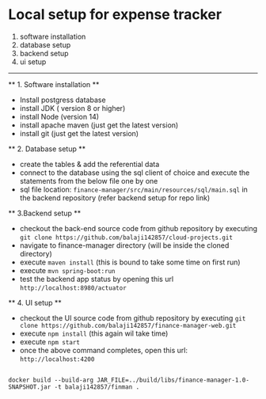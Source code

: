 # Local setup for expense tracker

1. software installation
2. database setup
3. backend setup
4. ui setup

----


** 1. Software installation **
 - Install postgress database
 - install JDK ( version 8 or higher)
 - install Node (version 14)
 - install apache maven (just get the latest version)
 - install git (just get the latest version)


** 2. Database setup **
 - create the tables & add the referential data
 - connect to the database using the sql client of choice and execute the statements from the below file one by one
 - sql file location: `finance-manager/src/main/resources/sql/main.sql` in the backend repository (refer backend setup for repo link)

** 3.Backend setup **
 - checkout the back-end source code from github repository by executing `git clone https://github.com/balaji142857/cloud-projects.git`
 - navigate to finance-manager directory (will be inside the cloned directory)
 - execute `maven install` (this is bound to take some time on first run)
 - execute `mvn spring-boot:run`
 - test the backend app status by opening this url `http://localhost:8980/actuator`

** 4. UI setup **
- checkout the UI source code from github repository by executing `git clone https://github.com/balaji142857/finance-manager-web.git`
- execute `npm install` (this again wil take time)
- execute `npm start`
- once the above command completes, open this url: `http://localhost:4200`


``` 

docker build --build-arg JAR_FILE=../build/libs/finance-manager-1.0-SNAPSHOT.jar -t balaji142857/finman .
```
